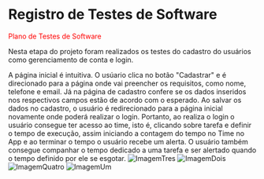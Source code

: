 # Registro de Testes de Software

<span style="color:red"> Plano de Testes de Software</a></span>

Nesta etapa do projeto foram realizados os testes do cadastro do usuários como gerenciamento de conta e login. 

A página inicial é intuitiva. O usúario clica no botão "Cadastrar" e é direcionado para a página onde vai preencher os requisitos, como nome, telefone e email. Já na página de cadastro confere se os dados inseridos nos respectivos campos estão de acordo com o esperado. Ao salvar os dados no cadastro, o usuário é redirecionado para a página inicial novamente onde poderá realizar o login. Portanto, ao realiza o login o usuário consegue ter acesso ao time, isto é, clicando sobre tarefa e definir o tempo de execução, assim iniciando a contagem do tempo no Time no App e ao terminar o tempo o usuário recebe um alerta. O usuário também consegue companhar o tempo dedicado a uma tarefa e ser alertado quando o tempo definido por ele se esgotar. 
![ImagemTres](https://user-images.githubusercontent.com/100626035/236696137-29fd8c6c-aa0d-490b-96ac-295a7bcb0bf8.png)
![ImagemDois](https://user-images.githubusercontent.com/100626035/236696138-ee8b93a9-8bb4-44ae-938e-d9e90b2b88f4.png)
![ImagemQuatro](https://user-images.githubusercontent.com/100626035/236696139-bf6cfefb-e2b9-482f-b653-00866095ac3b.png)
![ImagemUm](https://user-images.githubusercontent.com/100626035/236696140-c98d5667-ac22-4fa0-8af5-81afb0ef6ba6.png)
